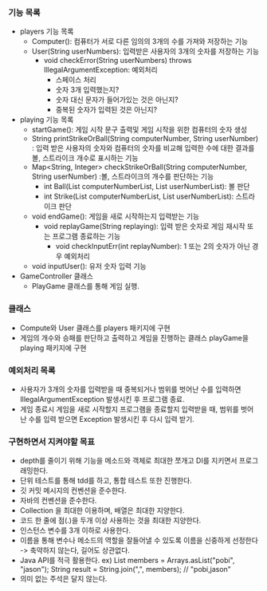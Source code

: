 ### 기능 목록
- players 기능 목록
  - Computer(): 컴퓨터가 서로 다른 임의의 3개의 수를 가져와 저장하는 기능
  - User(String userNumbers): 입력받은 사용자의 3개의 숫자를 저장하는 기능
    - void checkError(String userNumbers) throws IllegalArgumentException: 예외처리
      - 스페이스 처리
      - 숫자 3개 입력했는지?
      - 숫자 대신 문자가 들어가있는 것은 아닌지?
      - 중복된 숫자가 입력된 것은 아닌지?
- playing 기능 목록
  - startGame(): 게임 시작 문구 출력및 게임 시작을 위한 컴퓨터의 숫자 생성
  - String printStrikeOrBall(String computerNumber, String userNumber)
     : 입력 받은 사용자의 숫자와 컴퓨터의 숫자를 비교해 입력한 수에 대한 결과를 볼, 스트라이크 개수로 표시하는 기능
  - Map<String, Integer> checkStrikeOrBall(String computerNumber, String userNumber)
     :볼, 스트라이크의 개수를 판단하는 기능
    - int Ball(List<Integer> computerNumberList, List<Integer> userNumberList): 볼 판단
    - int Strike(List<Integer> computerNumberList, List<Integer> userNumberList): 스트라이크 판단
  - void endGame(): 게임을 새로 시작하는지 입력받는 기능
    - void replayGame(String replaying): 입력 받은 숫자로 게임 재시작 또는 프로그램 종료하는 기능
      - void checkInputErr(int replayNumber): 1 또는 2의 숫자가 아닌 경우 예외처리
  - void inputUser(): 유저 숫자 입력 기능
- GameController 클래스
  - PlayGame 클래스를 통해 게임 실행.

### 클래스
- Compute와 User 클래스를 players 패키지에 구현
- 게임의 개수와 승패를 판단하고 출력하고 게임을 진행하는 클래스 playGame을 playing 패키지에 구현

### 예외처리 목록
- 사용자가 3개의 숫자를 입력받을 때 중복되거나 범위를 벗어난 수를 입력하면 IllegalArgumentException 발생시킨 후 프로그램 종료.
- 게임 종료시 게임을 새로 시작할지 프로그램을 종료할지 입력받을 때, 범위를 벗어난 수를 입력 받으면 Exception 발생시킨 후 다시 입력 받기.

### 구현하면서 지켜야할 목표
- depth를 줄이기 위해 기능을 메소드와 객체로 최대한 쪼개고 DI를 지키면서 프로그래밍한다.
- 단위 테스트를 통해 tdd를 하고, 통합 테스트 또한 진행한다.
- 깃 커밋 메시지의 컨벤션을 준수한다.
- 자바의 컨벤션을 준수한다.
- Collection 을 최대한 이용하며, 배열은 최대한 지양한다.
- 코드 한 줄에 점(.)을 두개 이상 사용하는 것을 최대한 지양한다.
- 인스턴스 변수를 3개 이하로 사용한다.
- 이름을 통해 변수나 메소드의 역할을 잘들어낼 수 있도록 이름을 신중하게 선정한다 -> 축약하지 않는다, 길어도 상관없다.
- Java API를 적극 활용한다. 
  ex) List<String> members = Arrays.asList("pobi", "jason");
  String result = String.join(",", members); // "pobi,jason"
- 의미 없는 주석은 달지 않는다.

